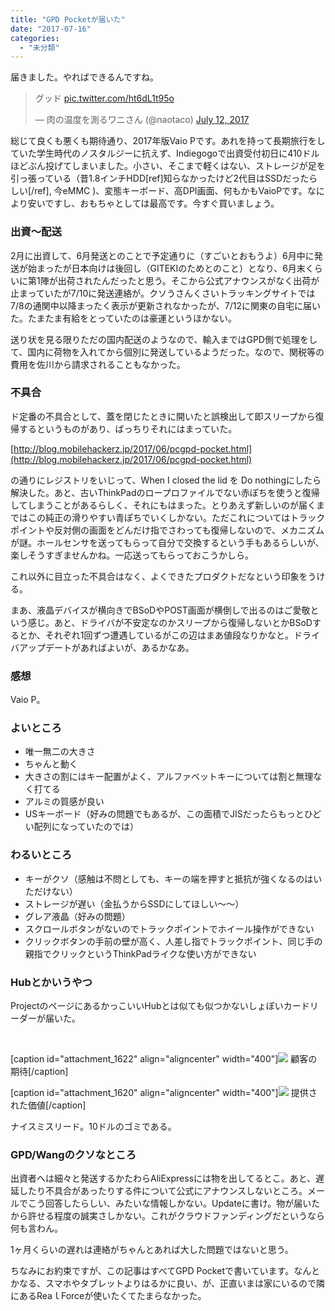 ```yaml
---
title: "GPD Pocketが届いた"
date: "2017-07-16"
categories: 
  - "未分類"
---
```


届きました。やればできるんですね。

<blockquote class="twitter-tweet" data-lang="en"><p dir="ltr" lang="ja">グッド <a href="https://t.co/ht6dL1t95o">pic.twitter.com/ht6dL1t95o</a></p>— 肉の温度を測るワニさん (@naotaco) <a href="https://twitter.com/naotaco/status/885000948233449472">July 12, 2017</a></blockquote>

<script async src="//platform.twitter.com/widgets.js" charset="utf-8"></script>

総じて良くも悪くも期待通り、2017年版Vaio Pです。あれを持って長期旅行をしていた学生時代のノスタルジーに抗えず、Indiegogoで出資受付初日に410ドルほどぶん投げてしまいました。小さい、そこまで軽くはない、ストレージが足を引っ張っている（昔1.8インチHDD\[ref\]知らなかったけど2代目はSSDだったらしい\[/ref\], 今eMMC )、変態キーボード、高DPI画面、何もかもVaioPです。なにより安いですし、おもちゃとしては最高です。今すぐ買いましょう。

### 出資～配送

2月に出資して、6月発送とのことで予定通りに（すごいとおもうよ）6月中に発送が始まったが日本向けは後回し（GITEKIのためとのこと）となり、6月末くらいに第1陣が出荷されたんだったと思う。そこから公式アナウンスがなく出荷が止まっていたが7/10に発送連絡が。クソうさんくさいトラッキングサイトでは7/8の通関中以降まったく表示が更新されなかったが、7/12に関東の自宅に届いた。たまたま有給をとっていたのは豪運というほかない。

送り状を見る限りただの国内配送のようなので、輸入まではGPD側で処理をして、国内に荷物を入れてから個別に発送しているようだった。なので、関税等の費用を佐川から請求されることもなかった。

### 不具合

ド定番の不具合として、蓋を閉じたときに開いたと誤検出して即スリープから復帰するというものがあり、ばっちりそれにはまっていた。

[http://blog.mobilehackerz.jp/2017/06/pcgpd-pocket.html](http://blog.mobilehackerz.jp/2017/06/pcgpd-pocket.html)

の通りにレジストリをいじって、When I closed the lid を Do nothingにしたら解決した。あと、古いThinkPadのロープロファイルでない赤ぽちを使うと復帰してしまうことがあるらしく、それにもはまった。とりあえず新しいのが届くまではこの純正の滑りやすい青ぽちでいくしかない。ただこれについてはトラックポイントや反対側の画面をどんだけ指でさわっても復帰しないので、メカニズムが謎。ホールセンサを送ってもらって自分で交換するという手もあるらしいが、楽しそうすぎませんかね。一応送ってもらっておこうかしら。

これ以外に目立った不具合はなく、よくできたプロダクトだなという印象をうける。

まあ、液晶デバイスが横向きでBSoDやPOST画面が横倒しで出るのはご愛敬という感じ。あと、ドライバが不安定なのかスリープから復帰しないとかBSoDするとか、それぞれ1回ずつ遭遇しているがこの辺はまあ値段なりかなと。ドライバアップデートがあればよいが、あるかなあ。

### 感想

Vaio P。

### よいところ

- 唯一無二の大きさ
- ちゃんと動く
- 大きさの割にはキー配置がよく、アルファベットキーについては割と無理なく打てる
- アルミの質感が良い
- USキーボード（好みの問題でもあるが、この面積でJISだったらもっとひどい配列になっていたのでは）

### わるいところ

- キーがクソ（感触は不問としても、キーの端を押すと抵抗が強くなるのはいただけない）
- ストレージが遅い（金払うからSSDにしてほしい～～）
- グレア液晶（好みの問題）
- スクロールボタンがないのでトラックポイントでホイール操作ができない
- クリックボタンの手前の壁が高く、人差し指でトラックポイント、同じ手の親指でクリックというThinkPadライクな使い方ができない

### Hubとかいうやつ

ProjectのページにあるかっこいいHubとは似ても似つかないしょぼいカードリーダーが届いた。

 

\[caption id="attachment\_1622" align="aligncenter" width="400"\]![](https://blog.naotaco.com/assets/images/posts/2017/07/j2mtqwmb0q7aamyzpc3p-400x217.jpg) 顧客の期待\[/caption\]

\[caption id="attachment\_1620" align="aligncenter" width="400"\]![](https://blog.naotaco.com/assets/images/posts/2017/07/WP_20170716_09_59_39_Rich-400x300.jpg) 提供された価値\[/caption\]

ナイスミスリード。10ドルのゴミである。

### GPD/Wangのクソなところ

出資者へは細々と発送するかたわらAliExpressには物を出してるとこ。あと、遅延したり不具合があったりする件について公式にアナウンスしないところ。メールでこう回答したらしい、みたいな情報しかない。Updateに書け。物が届いたから許せる程度の誠実さしかない。これがクラウドファンディングだというなら何も言わん。

1ヶ月くらいの遅れは連絡がちゃんとあれば大した問題ではないと思う。

ちなみにお約束ですが、この記事はすべてGPD Pocketで書いています。なんとかなる、スマホやタブレットよりはるかに良い、が、正直いまは家にいるので隣にあるReaｌForceが使いたくてたまらなかった。
